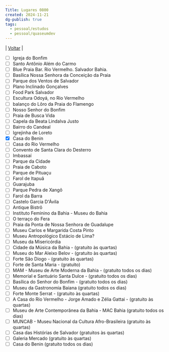 ```yaml
---
Title: Lugares 0800
created: 2024-11-21
dg-publish: true
tags:
  - pessoal/estudos
  - pessoal/quaseumdev
---
```

| [Voltar](index) |
- [ ]  Igreja do Bonfim
- [ ]  Santo Antônio Além do Carmo
- [ ]  Blue Praia Bar. Rio Vermelho. Salvador Bahia.
- [ ]  Basílica Nossa Senhora da Conceição da Praia
- [ ]  Parque dos Ventos de Salvador
- [ ]  Plano Inclinado Gonçalves
- [ ]  Food Park Salvador
- [ ]  Escultura Odoyá, no Rio Vermelho
- [ ]  balanço do Lôro da Praia do Flamengo
- [ ]  Nosso Senhor do Bonfim
- [ ]  Praia de Busca Vida
- [ ]  Capela da Beata Lindalva Justo
- [ ]  Bairro do Candeal
- [ ]  Igrejinha de Loreto
- [x]  Casa do Benin
- [ ]  Casa do Rio Vermelho
- [ ]  Convento de Santa Clara do Desterro
- [ ]  Imbassaí
- [ ]  Parque da Cidade
- [ ]  Praia de Caboto
- [ ]  Parque de Pituaçu
- [ ]  Farol de Itapuã
- [ ]  Guarajuba
- [ ]  Parque Pedra de Xangô
- [ ]  Farol da Barra
- [ ]  Castelo Garcia D'Ávila
- [ ]  Antique Bistrô
- [ ] Instituto Feminino da Bahia - Museu do Bahia
- [ ]  O terraço do Fera
- [ ]  Praia da Ponta de Nossa Senhora de Guadalupe
- [ ] Museu Carlos e Margarida Costa Pinto
- [ ] Museu Antropológico Estácio de Lima?
- [ ] Museu da Misericórdia
- [ ] Cidade da Música da Bahia - (gratuito às quartas)
- [ ] Museu do Mar Aleixo Belov - (gratuito às quartas)
- [ ] Forte São Diogo - (gratuito às quartas)
- [ ] Forte de Santa Maria - (gratuito)
- [ ] MAM - Museu de Arte Moderna da Bahia - (gratuito todos os dias)
- [ ] Memorial e Santuário Santa Dulce - (gratuito todos os dias)
- [ ] Basílica do Senhor do Bonfim - (gratuito todos os dias)
- [ ] Museu da Gastronomia Baiana (gratuito todos os dias)
- [ ] Forte Monte Serrat - (gratuito às quartas)
- [ ] A Casa do Rio Vermelho - Jorge Amado e Zélia Gattai - (gratuito às quartas)
- [ ] Museu de Arte Contemporânea da Bahia - MAC Bahia (gratuito todos os dias)
- [ ] MUNCAB - Museu Nacional da Cultura Afro-Brasileira (gratuito às quartas)
- [ ] Casa das Histórias de Salvador (gratuitos às quartas)
- [ ] Galeria Mercado (gratuito às quartas)
- [ ] Casa do Benin (gratuito todos os dias)
